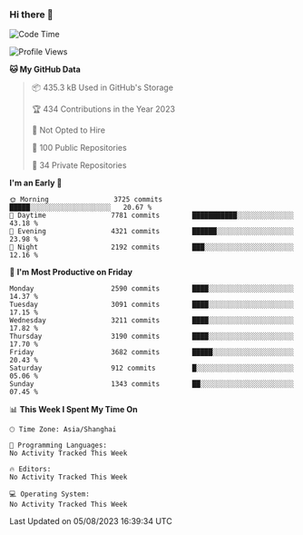 ### Hi there 👋

<!--
**qbosen/qbosen** is a ✨ _special_ ✨ repository because its `README.md` (this file) appears on your GitHub profile.

Here are some ideas to get you started:

- 🔭 I’m currently working on ...
- 🌱 I’m currently learning ...
- 👯 I’m looking to collaborate on ...
- 🤔 I’m looking for help with ...
- 💬 Ask me about ...
- 📫 How to reach me: ...
- 😄 Pronouns: ...
- ⚡ Fun fact: ...
-->

<!--START_SECTION:waka-->
![Code Time](http://img.shields.io/badge/Code%20Time-2%2C111%20hrs%2036%20mins-blue)

![Profile Views](http://img.shields.io/badge/Profile%20Views-1-blue)

**🐱 My GitHub Data** 

> 📦 435.3 kB Used in GitHub's Storage 
 > 
> 🏆 434 Contributions in the Year 2023
 > 
> 🚫 Not Opted to Hire
 > 
> 📜 100 Public Repositories 
 > 
> 🔑 34 Private Repositories 
 > 
**I'm an Early 🐤** 

```text
🌞 Morning                3725 commits        █████░░░░░░░░░░░░░░░░░░░░   20.67 % 
🌆 Daytime                7781 commits        ███████████░░░░░░░░░░░░░░   43.18 % 
🌃 Evening                4321 commits        ██████░░░░░░░░░░░░░░░░░░░   23.98 % 
🌙 Night                  2192 commits        ███░░░░░░░░░░░░░░░░░░░░░░   12.16 % 
```
📅 **I'm Most Productive on Friday** 

```text
Monday                   2590 commits        ████░░░░░░░░░░░░░░░░░░░░░   14.37 % 
Tuesday                  3091 commits        ████░░░░░░░░░░░░░░░░░░░░░   17.15 % 
Wednesday                3211 commits        ████░░░░░░░░░░░░░░░░░░░░░   17.82 % 
Thursday                 3190 commits        ████░░░░░░░░░░░░░░░░░░░░░   17.70 % 
Friday                   3682 commits        █████░░░░░░░░░░░░░░░░░░░░   20.43 % 
Saturday                 912 commits         █░░░░░░░░░░░░░░░░░░░░░░░░   05.06 % 
Sunday                   1343 commits        ██░░░░░░░░░░░░░░░░░░░░░░░   07.45 % 
```


📊 **This Week I Spent My Time On** 

```text
🕑︎ Time Zone: Asia/Shanghai

💬 Programming Languages: 
No Activity Tracked This Week

🔥 Editors: 
No Activity Tracked This Week

💻 Operating System: 
No Activity Tracked This Week
```


 Last Updated on 05/08/2023 16:39:34 UTC
<!--END_SECTION:waka-->
